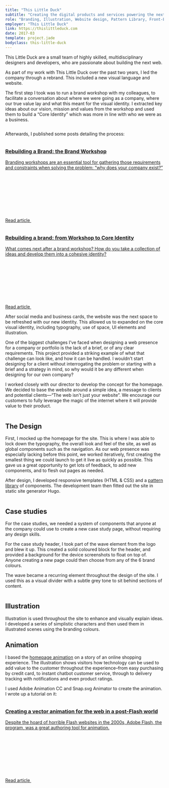 ```yaml
---
title: "This Little Duck"
subtitle: "Creating the digital products and services powering the next generation of business"
role: "Branding, Illustration, Website design, Pattern Library, Front-End development"
employer: "This Little Duck"
link: https://thislittleduck.com
date: 2017-03
template: project.jade
bodyclass: this-little-duck
---
```


<p class="large">This Little Duck are a small team of highly skilled, multidisciplinary designers and developers, who are passionate about building the next web.</p>

As part of my work with This Little Duck over the past two years, I led the company through a rebrand. This included a new visual language and website.

The first step I took was to run a brand workshop with my colleagues, to facilitate a conversation about where we were going as a company, where our true value lay and what this meant for the visual identity. I extracted key ideas about our vision, mission and values from the workshop and used them to build a “Core Identity” which was more in line with who we were as a business.

<picture>
  <source srcset="this-little-duck--brand.jpg 1x, this-little-duck--brand@2x.jpg 2x" >
  <img src="this-little-duck--brand.jpg" alt="" class="case-study__img-inline case-study__img-inline--border">
</picture>

Afterwards, I published some posts detailing the process:

<div>
  <a href="https://thislittleduck.com/blog/rebuilding-a-brand-the-brand-workshop/" class="article-link" target="_blank">
    <div class="article-link__thumb">
      <img src="article-tile--branding-1.jpg" alt="">
    </div>
    <div class="article-link__content">
      <h3>Rebuilding a Brand: the Brand Workshop  </h3>
      <p class="article-link__description">Branding workshops are an essential tool for gathering those requirements and constraints when solving the problem: “why does your company exist?”</p>
      <p class="article-link__cta">Read article
        <svg role="img" aria-labelledby="title" class="icon icon--arrow-right">
          <title>Arrow right icon</title>
          <use xlink:href="#icon--arrow-right"></use>
        </svg>
      </p>
    </div>
  </a>
</div>

<div>
  <a href="https://thislittleduck.com/blog/rebuilding-a-brand-core-identity/" class="article-link" target="_blank">
    <div class="article-link__thumb">
      <img src="article-tile--branding-2.jpg" alt="">
    </div>
    <div class="article-link__content">
      <h3>Rebuilding a brand: from Workshop to Core Identity</h3>
      <p class="article-link__description">What comes next after a brand workshop? How do you take a collection of ideas and develop them into a cohesive identity?</p>
      <p class="article-link__cta">Read article
        <svg role="img" aria-labelledby="title" class="icon icon--arrow-right">
          <title>Arrow right icon</title>
          <use xlink:href="#icon--arrow-right"></use>
        </svg>
      </p>
    </div>
  </a>
</div>

After social media and business cards, the website was the next space to be refreshed with our new identity. This allowed us to expanded on the core visual identity, including typography, use of space, UI elements and illustration.

One of the biggest challenges I’ve faced when designing a web presence for a company or portfolio is the lack of a brief, or of any clear requirements. This project provided a striking example of what that challenge can look like, and how it can be handled. I wouldn’t start designing for a client without interrogating the problem or starting with a brief and a strategy in mind, so why would it be any different when designing for our own company?

I worked closely with our director to develop the concept for the homepage. We decided to base the website around a simple idea, a message to clients and potential clients—“The web isn't just your website”. We encourage our customers to fully leverage the magic of the internet where it will provide value to their product.

<picture>
  <source srcset="this-little-duck--home.jpg 1x, this-little-duck--home@2x.jpg 2x" >
  <img src="this-little-duck--home.jpg" alt="" class="case-study__img-full device-desktop">
</picture>

## The Design

First, I mocked up the homepage for the site. This is where I was able to lock down the typography, the overall look and feel of the site, as well as global components such as the navigation. As our web presence was especially lacking before this point, we worked iteratively, first creating the smallest thing we could launch to get it live as quickly as possible. This gave us a great opportunity to get lots of feedback, to add new components, and to flesh out pages as needed.

After design, I developed responsive templates (HTML & CSS) and a <a href="http://styleguide.thislittleduck.thislittleduck-sites.com/" target="_blank">pattern library</a> of components. The development team then fitted out the site in static site generator Hugo.

<div class="case-study__img-full">
  <div class="grid grid--sm">
    <div class="grid__item grid__item--2">
      <picture>
        <source srcset="this-little-duck--case-study-1.jpg 1x, this-little-duck--case-study-1@2x.jpg 2x">
        <img src="this-little-duck--case-study-1.jpg" alt="" class="img--full device-desktop device-desktop--sm">
      </picture>
    </div>
    <div class="grid__item grid__item--2">
      <picture>
        <source srcset="this-little-duck--case-study-2.jpg 1x, this-little-duck--case-study-2@2x.jpg 2x">
        <img src="this-little-duck--case-study-2.jpg" alt="" class="img--full device-desktop device-desktop--sm">
      </picture>
    </div>
    <div class="grid__item grid__item--2">
      <picture>
        <source srcset="this-little-duck--case-study-3.jpg 1x, this-little-duck--case-study-3@2x.jpg 2x">
        <img src="this-little-duck--case-study-3.jpg" alt="" class="img--full device-desktop device-desktop--sm">
      </picture>
    </div>
  </div>
</div>

## Case studies

For the case studies, we needed a system of components that anyone at the company could use to create a new case study page, without requiring any design skills.

For the case study header, I took part of the wave element from the logo and blew it up. This created a solid coloured block for the header, and provided a background for the device screenshots to float on top of. Anyone creating a new page could then choose from any of the 6 brand colours.

The wave became a recurring element throughout the design of the site. I used this as a visual divider with a subtle grey tone to sit behind sections of content.

<picture>
  <source srcset="this-little-duck--illustration.jpg 1x, this-little-duck--illustration@2x.jpg 2x" >
  <img src="this-little-duck--illustration.jpg" alt="" class="case-study__img-full">
</picture>

## Illustration

Illustration is used throughout the site to enhance and visually explain ideas. I developed a series of simplistic characters and then used them in illustrated scenes using the branding colours.

## Animation

I based the <a href="https://thislittleduck.com/" target="_blank">homepage animation</a> on a story of an online shopping experience. The illustration shows visitors how technology can be used to add value to the customer throughout the experience–from easy purchasing by credit card, to instant chatbot customer service, through to delivery tracking with notifications and even product ratings.

I used Adobe Animation CC and Snap.svg Animator to create the animation. I wrote up a tutorial on it:

<div>
  <a href="https://thislittleduck.com/blog/svg-animation-using-snap-svg/" class="article-link" target="_blank">
    <div class="article-link__thumb">
      <img src="article-tile--svg.jpg" alt="">
    </div>
    <div class="article-link__content">
      <h3>Creating a vector animation for the web in a post-Flash world</h3>
      <p class="article-link__description">Despite the hoard of horrible Flash websites in the 2000s, Adobe Flash, the program, was a great authoring tool for animation.</p>
      <p class="article-link__cta">Read article
        <svg role="img" aria-labelledby="title" class="icon icon--arrow-right">
          <title>Arrow right icon</title>
          <use xlink:href="#icon--arrow-right"></use>
        </svg>
      </p>
    </div>
  </a>
</div>